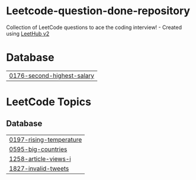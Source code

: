 # Leetcode-question-done-repository
Collection of LeetCode questions to ace the coding interview! - Created using [LeetHub v2](https://github.com/arunbhardwaj/LeetHub-2.0)


# Database
|  |
| ------- |
| [0176-second-highest-salary](https://github.com/Yashjn0/Leetcode-question-done-repository/tree/master/0176-second-highest-salary) |
<!---LeetCode Topics Start-->
# LeetCode Topics
## Database
|  |
| ------- |
| [0197-rising-temperature](https://github.com/Yashjn0/Leetcode-question-done-repository/tree/master/0197-rising-temperature) |
| [0595-big-countries](https://github.com/Yashjn0/Leetcode-question-done-repository/tree/master/0595-big-countries) |
| [1258-article-views-i](https://github.com/Yashjn0/Leetcode-question-done-repository/tree/master/1258-article-views-i) |
| [1827-invalid-tweets](https://github.com/Yashjn0/Leetcode-question-done-repository/tree/master/1827-invalid-tweets) |
<!---LeetCode Topics End-->